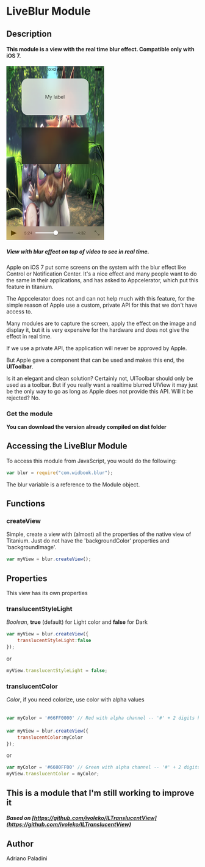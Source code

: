 # LiveBlur Module

## Description

#### This module is a view with the real time blur effect. Compatible only with iOS 7.

![Blur View preview on movie](blur-preview.png)
##### View with blur effect on top of video to see in real time.


Apple on iOS 7 put some screens on the system with the blur effect like Control or Notification Center. It's a nice effect and many people want to do the same in their applications, and has asked to Appcelerator, which put this feature in titanium.

The Appcelerator does not and can not help much with this feature, for the simple reason of Apple use a custom, private API for this that we don't have access to.

Many modules are to capture the screen, apply the effect on the image and display it, but it is very expensive for the hardware and does not give the effect in real time. 

If we use a private API, the application will never be approved by Apple.

But Apple gave a component that can be used and makes this end, the **UIToolbar**.

Is it an elegant and clean solution? Certainly not, UIToolbar should only be used as a toolbar. But if you really want a realtime blurred UIView it may just be the only way to go as long as Apple does not provide this API. Will it be rejected? No.


### Get the module

**You can download the version already compiled on dist folder**


## Accessing the LiveBlur Module

To access this module from JavaScript, you would do the following:

```javascript
var blur = require("com.widbook.blur");
```

The blur variable is a reference to the Module object.

## Functions

### createView

Simple, create a view with (almost) all the properties of the native view of Titanium. Just do not have the 'backgroundColor' properties and 'backgroundImage'.

```javascript
var myView = blur.createView();
```

## Properties

This view has its own properties


### translucentStyleLight

*Boolean*, **true** (default) for Light color and **false** for Dark

```javascript
var myView = blur.createView({
	translucentStyleLight:false
});
```

or

```javascript
myView.translucentStyleLight = false;
```

### translucentColor

*Color*, if you need colorize, use color with alpha values

```javascript

var myColor = '#66FF0000' // Red with alpha channel -- '#' + 2 digits hex alpha + 6 digits hex color

var myView = blur.createView({
	translucentColor:myColor
});
```

or

```javascript
var myColor = '#6600FF00' // Green with alpha channel -- '#' + 2 digits hex alpha + 6 digits hex color
myView.translucentColor = myColor;
```



## This is a module that I'm still working to improve it


##### Based on [https://github.com/ivoleko/ILTranslucentView](https://github.com/ivoleko/ILTranslucentView)

## Author

Adriano Paladini
